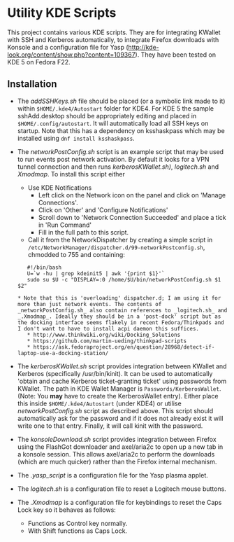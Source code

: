 Utility KDE Scripts
===================

This project contains various KDE scripts. They are for integrating KWallet with SSH and Kerberos automatically, to integrate Firefox downloads with Konsole and a configuration file for Yasp (http://kde-look.org/content/show.php?content=109367). They have been tested on KDE 5 on Fedora F22.

Installation
------------

* The _addSSHKeys.sh_ file should be placed (or a symbolic link made to it) within `$HOME/.kde4/Autostart` folder for KDE4. For KDE 5 the sample sshAdd.desktop should be appropriately editing and placed in `$HOME/.config/autostart`. It will automatically load all SSH keys on startup. Note that this has a dependency on ksshaskpass which may be installed using `dnf install ksshaskpass`.

* The _networkPostConfig.sh_ script is an example script that may be used to run events post network activation. By default it looks for a VPN tunnel connection and then runs _kerberosKWallet.sh)_, _logitech.sh_ and _Xmodmap_. To install this script either
   * Use KDE Notifications
      * Left click on the Network icon on the panel and click on 'Manage Connections'.
      * Click on 'Other' and 'Configure Notifications'
      * Scroll down to 'Network Connection Succeeded' and place a tick in 'Run Command'
      * Fill in the full path to this script.
   * Call it from the NetworkDispatcher by creating a simple script in  `/etc/NetworkManager/dispatcher.d/99-networkPostconfig.sh`, chmodded to 755 and containing:
   ```
      #!/bin/bash
      U=`w -hu | grep kdeinit5 | awk '{print $1}'`
      sudo su $U -c "DISPLAY=:0 /home/$U/bin/networkPostConfig.sh $1 $2"
   ```
      * Note that this is 'overloading' dispatcher.d; I am using it for more than just network events. The contents of _networkPostConfig.sh_ also contain references to _logitech.sh_ and _.Xmodmap_. Ideally they should be in a 'post-dock' script but as the docking interface seems flakely in recent Fedora/Thinkpads and I don't want to have to install acpi daemon this suffices.
         * http://www.thinkwiki.org/wiki/Docking_Solutions
         * https://github.com/martin-ueding/thinkpad-scripts
         * https://ask.fedoraproject.org/en/question/28968/detect-if-laptop-use-a-docking-station/

* The _kerberosKWallet.sh_ script provides integration between KWallet and Kerberos (specifically /usr/bin/kinit). It can be used to automatically 'obtain and cache Kerberos ticket-granting ticket' using passwords from KWallet. The path in KDE Wallet Manager is `Passwords/KerberosWallet`. (Note: You **may** have to create the KerberosWallet entry). Either place this inside `$HOME/.kde4/Autostart` (under KDE4) or utilise _networkPostConfig.sh_ script as described above. This script should automatically ask for the password and if it does not already exist it will write one to that entry. Finally, it will call kinit with the password.

* The _konsoleDownload.sh_ script provides integration between Firefox using the FlashGot downloader and axel/aria2c to open up a new tab in a konsole session. This allows axel/aria2c to perform the downloads (which are much quicker) rather than the Firefox internal mechanism.

* The _.yasp\_script_ is a configuration file for the Yasp plasma applet.

* The _logitech.sh_ is a configuration file to reset a Logitech mouse buttons.

* The _.Xmodmap_ is a configuration file for keybindings to reset the Caps Lock key so it behaves as follows:
    * Functions as Control key normally.
    * With Shift functions as Caps Lock.

